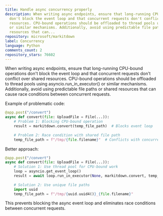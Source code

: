 ```yaml
---
title: Handle async concurrency properly
description: When writing async endpoints, ensure that long-running CPU-bound operations
  don't block the event loop and that concurrent requests don't conflict over shared
  resources. CPU-bound operations should be offloaded to thread pools using asyncio.run_in_executor()
  or similar mechanisms. Additionally, avoid using predictable file paths or shared
  resources that can...
repository: microsoft/markitdown
label: Concurrency
language: Python
comments_count: 2
repository_stars: 76602
---
```


When writing async endpoints, ensure that long-running CPU-bound operations don't block the event loop and that concurrent requests don't conflict over shared resources. CPU-bound operations should be offloaded to thread pools using asyncio.run_in_executor() or similar mechanisms. Additionally, avoid using predictable file paths or shared resources that can cause race conditions between concurrent requests.

Example of problematic code:
```python
@app.post("/convert")
async def convert(file: UploadFile = File(...)):
    # Problem 1: Blocking CPU-bound operation
    result = markitdown.convert(temp_file_path)  # Blocks event loop
    
    # Problem 2: Race condition with shared file path
    temp_file_path = f"/tmp/{file.filename}"  # Conflicts with concurrent requests
```

Better approach:
```python
@app.post("/convert")
async def convert(file: UploadFile = File(...)):
    # Solution 1: Use thread pool for CPU-bound work
    loop = asyncio.get_event_loop()
    result = await loop.run_in_executor(None, markitdown.convert, temp_file_path)
    
    # Solution 2: Use unique file paths
    import uuid
    temp_file_path = f"/tmp/{uuid.uuid4()}_{file.filename}"
```

This prevents blocking the async event loop and eliminates race conditions between concurrent requests.